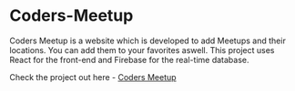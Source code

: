 # Coders-Meetup

Coders Meetup is a website which is developed to add Meetups and their locations. You can add them to your favorites aswell.
This project uses React for the front-end and Firebase for the real-time database.

Check the project out here - [Coders Meetup](coders-meetup.netlify.app/)
